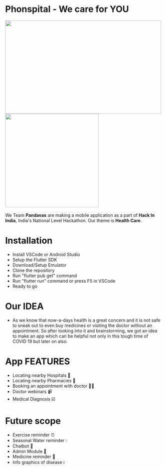 # Phonspital - We care for YOU
<img src="https://github.com/Shubham-2441/Phonspital/blob/master/Screenshot/hackin.JPG" width="500" height="300"><img src="https://github.com/Shubham-2441/Phonspital/blob/master/Screenshot/logo.png" width="300" height="300"/>
<br><br>
We Team <b>Pandavas</b> are making a mobile application as a part of <b>Hack In India</b>, India's National Level Hackathon. Our theme is <b>Health Care</b>.

# Installation

- Install VSCode or Android Studio
- Setup the Flutter SDK
- Download/Setup Emulator
- Clone the repository
- Run "flutter pub get" command
- Run "flutter run" command or press F5 in VSCode
- Ready to go 

# Our IDEA

- As we know that now-a-days health is a great concern and it is not safe to sneak out to even buy medicines or visiting the doctor without an appointment. So after looking into it and brainstorming, we got an idea to make an app which can be helpful not only in this tough time of COVID 19 but later on also.

# App FEATURES

- Locating nearby Hospitals 🏥
- Locating nearby Pharmacies 💊
- Booking an appointment with doctor 👨‍⚕️
- Doctor webinars 📹
- Medical Diagnosis ☑️

# Future scope

- Exercise reminder ⏰
- Seasonal Water reminder 💧
- Chatbot 🤖 
- Admin Module 👑
- Medicine reminder 💊
- Info graphics of disease ℹ️
